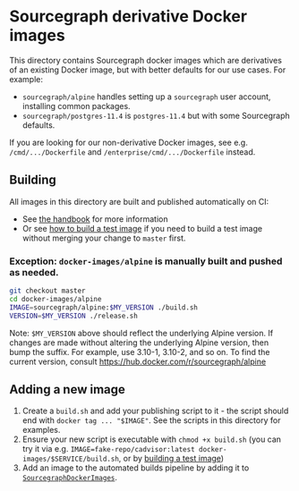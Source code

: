 # Sourcegraph derivative Docker images

This directory contains Sourcegraph docker images which are derivatives of an existing Docker image, but with better defaults for our use cases. For example:

- `sourcegraph/alpine` handles setting up a `sourcegraph` user account, installing common packages.
- `sourcegraph/postgres-11.4` is `postgres-11.4` but with some Sourcegraph defaults.

If you are looking for our non-derivative Docker images, see e.g. `/cmd/.../Dockerfile` and `/enterprise/cmd/.../Dockerfile` instead.

## Building

All images in this directory are built and published automatically on CI:

- See [the handbook](https://handbook.sourcegraph.com/engineering/deployments) for more information
- Or see [how to build a test image](https://handbook.sourcegraph.com/engineering/deployments#building-docker-images-for-a-specific-branch) if you need to build a test image without merging your change to `master` first.

### Exception: `docker-images/alpine` is manually built and pushed as needed.

```sh
git checkout master
cd docker-images/alpine
IMAGE=sourcegraph/alpine:$MY_VERSION ./build.sh
VERSION=$MY_VERSION ./release.sh
```

Note: `$MY_VERSION` above should reflect the underlying Alpine version. If changes are made without altering the underlying Alpine version, then bump the suffix. For example, use 3.10-1, 3.10-2, and so on. To find the current version, consult https://hub.docker.com/r/sourcegraph/alpine

## Adding a new image

1. Create a `build.sh` and add your publishing script to it - the script should end with `docker tag ... "$IMAGE"`. See the scripts in this directory for examples.
2. Ensure your new script is executable with `chmod +x build.sh` (you can try it via e.g. `IMAGE=fake-repo/cadvisor:latest docker-images/$SERVICE/build.sh`, or by [building a test image](https://handbook.sourcegraph.com/engineering/deployments#building-docker-images-for-a-specific-branch))
3. Add an image to the automated builds pipeline by adding it to [`SourcegraphDockerImages`](https://sourcegraph.com/search?q=repo:%5Egithub%5C.com/sourcegraph/sourcegraph%24+file:%5Eenterprise/dev/ci/images/images%5C.go+SourcegraphDockerImages&patternType=literal).
